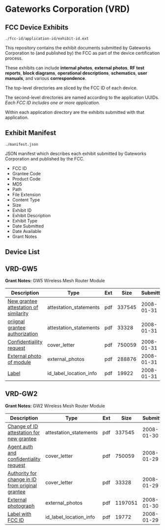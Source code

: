 # Gateworks Corporation (VRD)
## FCC Device Exhibits

```
./fcc-id/application-id/exhibit-id.ext
```

This repository contains the exhibit documents submitted by Gateworks Corporation to (and published by) the FCC as part of the device certification process.

These exhibits can include **internal photos**, **external photos**, **RF test reports**, **block diagrams**, **operational descriptions**, **schematics**, **user manuals**, and various **correspondence**.

The top-level directories are sliced by the FCC ID of each device.

The second-level directories are named according to the application UUIDs. *Each FCC ID includes one or more application.*

Within each application directory are the exhibits submitted with that application. 

## Exhibit Manifest

```
./manifest.json
```

JSON manifest which describes each exhibit submitted by Gateworks Corporation and published by the FCC.

- FCC ID
- Grantee Code
- Product Code
- MD5
- Path
- File Extension
- Content Type
- Size
- Exhibit ID
- Exhibit Description
- Exhibit Type
- Date Submitted
- Date Available
- Grant Notes

## Device List
## VRD-GW5
**Grant Notes:** GW5 Wireless Mesh Router Module

| Description | Type | Ext | Size | Submitted | Available |
| ----------- | ---- | --- | ---- | --------- | --------- |
| [New grantee attestation of similarity](VRD-GW5/39f5366730bf474341cc66604ff200cb/896745.pdf) | attestation_statements | pdf | 337545 | 2008-01-31 | 2008-01-31 |
| [oriignal grantee authorization](VRD-GW5/39f5366730bf474341cc66604ff200cb/895720.pdf) | attestation_statements | pdf | 33328 | 2008-01-31 | 2008-01-31 |
| [Confidentiaility request](VRD-GW5/39f5366730bf474341cc66604ff200cb/895719.pdf) | cover_letter | pdf | 750059 | 2008-01-31 | 2008-01-31 |
| [External photo of module](VRD-GW5/39f5366730bf474341cc66604ff200cb/896995.pdf) | external_photos | pdf | 288876 | 2008-01-31 | 2008-01-31 |
| [Label](VRD-GW5/39f5366730bf474341cc66604ff200cb/896994.pdf) | id_label_location_info | pdf | 19922 | 2008-01-31 | 2008-01-31 |
## VRD-GW2
**Grant Notes:** GW2 Wireless Mesh Router Module

| Description | Type | Ext | Size | Submitted | Available |
| ----------- | ---- | --- | ---- | --------- | --------- |
| [Change of ID attestation for new grantee](VRD-GW2/b8c6d1b872b3472f3e63754ba3154253/896745.pdf) | attestation_statements | pdf | 337545 | 2008-01-30 | 2008-01-30 |
| [Agent auth and confidentiality request](VRD-GW2/b8c6d1b872b3472f3e63754ba3154253/895719.pdf) | cover_letter | pdf | 750059 | 2008-01-29 | 2008-01-30 |
| [Authority for change in ID from original grantee](VRD-GW2/b8c6d1b872b3472f3e63754ba3154253/895720.pdf) | cover_letter | pdf | 33328 | 2008-01-29 | 2008-01-30 |
| [External photograph](VRD-GW2/b8c6d1b872b3472f3e63754ba3154253/896746.pdf) | external_photos | pdf | 1197051 | 2008-01-30 | 2008-01-30 |
| [Label with FCC ID](VRD-GW2/b8c6d1b872b3472f3e63754ba3154253/895718.pdf) | id_label_location_info | pdf | 19772 | 2008-01-29 | 2008-01-30 |
